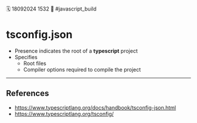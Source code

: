 🗓️ 18092024 1532
📎 #javascript_build 

# tsconfig.json
- Presence indicates the root of a **typescript** project
- Specifies
	- Root files
	- Compiler options required to compile the project

---

## References
- https://www.typescriptlang.org/docs/handbook/tsconfig-json.html
- https://www.typescriptlang.org/tsconfig/